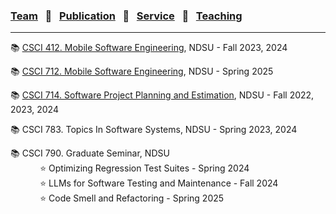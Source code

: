 
### [Team](stamlab.md) &nbsp;&nbsp;🌴&nbsp;&nbsp; [Publication](publications.md) &nbsp;&nbsp;🌴&nbsp;&nbsp; [Service](services.md) &nbsp;&nbsp;🌴&nbsp;&nbsp; [Teaching](teaching.md)
***

📚 [CSCI 412. Mobile Software Engineering](mobilesofteng.md), NDSU - Fall 2023, 2024

📚 [CSCI 712. Mobile Software Engineering](mobilesofteng.md), NDSU - Spring 2025

📚 [CSCI 714. Software Project Planning and Estimation](projectplanningestimation.md), NDSU - Fall 2022, 2023, 2024

📚 CSCI 783. Topics In Software Systems, NDSU - Spring 2023, 2024

📚 CSCI 790. Graduate Seminar, NDSU<br>
&nbsp;&nbsp;&nbsp;&nbsp;&nbsp;&nbsp;&nbsp;&nbsp;&nbsp;&nbsp;&nbsp;&nbsp;⭐ Optimizing Regression Test Suites - Spring 2024<br>
&nbsp;&nbsp;&nbsp;&nbsp;&nbsp;&nbsp;&nbsp;&nbsp;&nbsp;&nbsp;&nbsp;&nbsp;⭐ LLMs for Software Testing and Maintenance - Fall 2024<br>
&nbsp;&nbsp;&nbsp;&nbsp;&nbsp;&nbsp;&nbsp;&nbsp;&nbsp;&nbsp;&nbsp;&nbsp;⭐ Code Smell and Refactoring - Spring 2025

